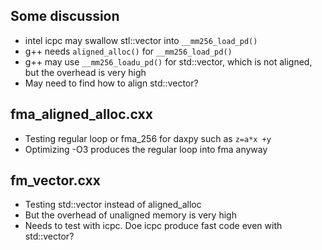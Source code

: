 ## Some discussion
- intel icpc may swallow stl::vector into `__mm256_load_pd()`
- g++ needs `aligned_alloc()` for `__mm256_load_pd()`
- g++ may use `__mm256_loadu_pd()` for std::vector, which is not aligned, but the overhead is very high
- May need to find how to align std::vector?

## fma_aligned_alloc.cxx
- Testing regular loop or fma_256 for daxpy such as `z=a*x +y`
- Optimizing -O3 produces the regular loop into fma anyway

## fm_vector.cxx
- Testing std::vector instead of aligned_alloc
- But the overhead of unaligned memory is very high
- Needs to test with icpc. Doe icpc produce fast code even with std::vector?
